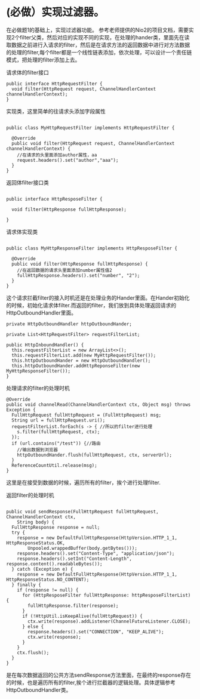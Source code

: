 # (必做）实现过滤器。
在必做题1的基础上，实现过滤器功能。
参考老师提供的Nio2的项目文档，需要实现2个filter父类，然后对应的实现不同的实现，在处理的hander类，里面先在读取数据之前进行入请求的filter，然后是在请求方法的返回数据中进行对方法数据的处理的filter,每个filter都是一个线性链表添加，依次处理，可以设计一个责任链模式，把处理的filter添加上去。


请求体的filter接口
```
public interface HttpRequestFilter {
  void filter(HttpRequest request, ChannelHandlerContext channelHandlerContext);
}

```
实现类，这里简单的往请求头添加字段属性
```

public class MyHttpRequestFilter implements HttpRequestFilter {

  @Override
  public void filter(HttpRequest request, ChannelHandlerContext channelHandlerContext) {
    //在请求的头里面添加author属性，aa
    request.headers().set("author","aaa");
  }
}
```
返回体filter接口类
```

public interface HttpResposeFilter {

  void filter(HttpResponse fullHttpResponse);

}

```
请求体实现类 
```

public class MyHttpResponseFilter implements HttpResposeFilter {

  @Override
  public void filter(HttpResponse fullHttpResponse) {
    //在返回数据的请求头里面添加number属性值2
    fullHttpResponse.headers().set("number", "2");
  }
}

```
这个请求拦截filter的接入时机还是在处理业务的Hander里面。在Hander初始化的时候，初始化请求体filter.而返回的filter，我们放到具体处理返回请求的HttpOutboundHandler里面。
```
private HttpOutboundHandler httpOutboundHander;

private List<HttpRequestFilter> requestFilterList;

public HttpInboundHandler() {
  this.requestFilterList = new ArrayList<>();
  this.requestFilterList.add(new MyHttpRequestFilter());
  this.httpOutboundHander = new HttpOutboundHandler();
  this.httpOutboundHander.addHttpReponseFilter(new MyHttpResponseFilter());
}

```

处理请求的filter的处理时机
```
@Override
public void channelRead(ChannelHandlerContext ctx, Object msg) throws Exception {
  FullHttpRequest fullHttpRequest = (FullHttpRequest) msg;
  String url = fullHttpRequest.uri();
  requestFilterList.forEach(s -> { //所以的filter进行处理
    s.filter(fullHttpRequest, ctx);
  });
  if (url.contains("/test")) {//路由
    //输出数据到浏览器
    httpOutboundHander.flush(fullHttpRequest, ctx, serverUrl);
  }
  ReferenceCountUtil.release(msg);
}

```
这里是在接受到数据的时候，遍历所有的filter，挨个进行处理filter.

返回filter的处理时机
```

public void sendResponse(FullHttpRequest fullHttpRequest, ChannelHandlerContext ctx,
    String body) {
  FullHttpResponse response = null;
  try {
    response = new DefaultFullHttpResponse(HttpVersion.HTTP_1_1, HttpResponseStatus.OK,
        Unpooled.wrappedBuffer(body.getBytes()));
    response.headers().set("Content-Type", "application/json");
    response.headers().setInt("Content-Length", response.content().readableBytes());
  } catch (Exception e) {
    response = new DefaultFullHttpResponse(HttpVersion.HTTP_1_1, HttpResponseStatus.NO_CONTENT);
  } finally {
    if (response != null) {
      for (HttpResposeFilter fullHttpResponse: httpResposeFilterList) {
        fullHttpResponse.filter(response);
      }
      if (!HttpUtil.isKeepAlive(fullHttpRequest)) {
        ctx.write(response).addListener(ChannelFutureListener.CLOSE);
      } else {
        response.headers().set("CONNECTION", "KEEP_ALIVE");
        ctx.write(response);
      }
    }
    ctx.flush();
  }
}

```
是在每次数据返回的公共方法sendResponse方法里面，在最终的response存在的时候，也是遍历所有的filter,挨个进行拦截器的逻辑处理。具体逻辑参考HttpOutboundHandler类。






